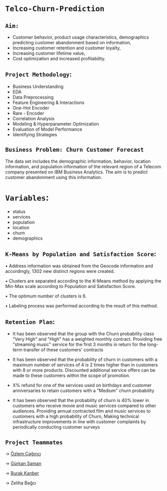 # `Telco-Churn-Prediction`

## `Aim: `
- Customer behavior, product usage characteristics, demographics
predicting customer abandonment based on information,
- Increasing customer retention and customer loyalty,
- Increasing customer lifetime value,
- Cost optimization and increased profitability.

## `Project Methodology`:
- Business Understanding
- EDA
- Data Preprocessing
- Feature Engineering & Interactions
- One-Hot Encoder
- Rare - Encoder
- Correlation Analysis
- Modeling & Hyperparameter Optimization
- Evaluation of Model Performance
- Identifying Strategies

## `Business Problem: Churn Customer Forecast`

The data set includes the demographic information, behavior, location information, and population information of the relevant region of a Telecom company presented on IBM Business Analytics. The aim is to predict customer abandonment using this information.

# `Variables`:
- status
- services
- population
- location
- churn
- demographics


## `K-Means by Population and Satisfaction Score`:

• Address information was obtained from the Geocode information and accordingly, 1302 new distinct regions were created.

• Clusters are separated according to the K-Means method by applying the Min-Max scale according to Population and Satisfaction Score.

• The optimum number of clusters is 6.

• Labeling process was performed according to the result of this method.


## `Retention Plan`:

- It has been observed that the group with the Churn probability class "Very High" and "High" has a weighted monthly contract. Providing free "streaming music" service for the first 3 months in return for the long-term transfer of these customers' contracts

- It has been observed that the probability of churn in customers with a maximum number of services of 4 is 2 times higher than in customers with 8 or more products. Discounted additional service offers can be made to these customers within the scope of promotion.

- X% refund for one of the services used on birthdays and customer anniversaries to retain customers with a "Medium" churn probability

- It has been observed that the probability of churn is 40% lower in customers who receive movie and music services compared to other audiences. Providing annual contracted film and music services to customers with a high probability of Churn,
Making technical infrastructure improvements in line with customer complaints by periodically conducting customer surveys

## `Project Teammates`

-> [Özlem Çağırıcı](https://github.com/CagiriciOzlem)

-> [Gürkan Şaman](https://github.com/gurkansaman)

-> [Burak Kanber](https://github.com/kanberburak) 

-> Zeliha Bağcı


